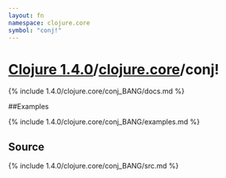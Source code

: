 ```yaml
---
layout: fn
namespace: clojure.core
symbol: "conj!"
---
```


# [Clojure 1.4.0](../../)/[clojure.core](../)/conj!

{% include 1.4.0/clojure.core/conj_BANG/docs.md %}

##Examples

{% include 1.4.0/clojure.core/conj_BANG/examples.md %}
## Source
{% include 1.4.0/clojure.core/conj_BANG/src.md %}

